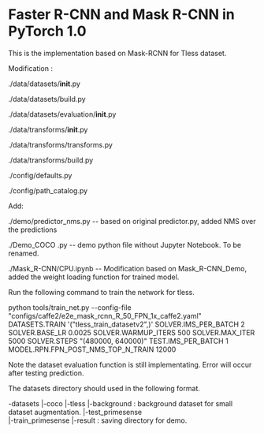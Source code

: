 # Faster R-CNN and Mask R-CNN in PyTorch 1.0

This is the implementation based on Mask-RCNN for Tless dataset.

Modification : 

./data/datasets/__init__.py

./data/datasets/build.py

./data/datasets/evaluation/__init__.py

./data/transforms/__init__.py

./data/transforms/transforms.py

./data/transforms/build.py

./config/defaults.py

./config/path_catalog.py


Add: 

./demo/predictor_nms.py                  -- based on original predictor.py, added NMS over the predictions

./Demo_COCO .py                             -- demo python file without Jupyter Notebook. To be renamed.

./Mask_R-CNN/CPU.ipynb                   -- Modification based on Mask_R-CNN_Demo, added the weight loading function for trained model.

Run the following command to train the network for tless. 

python tools/train_net.py --config-file "configs/caffe2/e2e_mask_rcnn_R_50_FPN_1x_caffe2.yaml" DATASETS.TRAIN '("tless_train_datasetv2",)' SOLVER.IMS_PER_BATCH 2 SOLVER.BASE_LR 0.0025 SOLVER.WARMUP_ITERS 500 SOLVER.MAX_ITER 5000 SOLVER.STEPS "(480000, 640000)" TEST.IMS_PER_BATCH 1 MODEL.RPN.FPN_POST_NMS_TOP_N_TRAIN 12000

Note the dataset evaluation function is still implementating. Error will occur after testing prediction.


The datasets directory should used in the following format.

-datasets
|-coco
|-tless
    |-background                   : background dataset for small dataset augmentation.
    |-test_primesense               
    |-train_primesense
    |-result                       : saving directory for demo.
